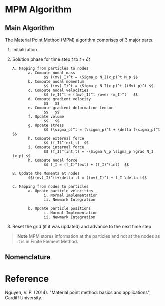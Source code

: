 # MPM Algorithm

## Main Algorithm

The Material Point Method (MPM) algorithm comprises of 3 major parts.

1. Initialization

2. Solution phase for time step $t$ to $t + \delta t$

       A. Mapping from particles to nodes
              a. Compute nodal mass 
                     $$ ((mv)_I)^t = \Sigma_p N_I(x_p)^t M_p $$
              b. Compute nodal momentum
                     $$ ((mv)_I)^t = \Sigma_p N_I(x_p)^t ((Mv)_p)^t $$
              c. Compute nodal velocities
                     $$ (v_I)^t = ((mv)_I)^t /over (m_I)^t   $$
              d. Compute gradient velocity
                     $$   $$
              e. Compute gradient deformation tensor
                     $$   $$
              f. Update volume
                     $$   $$
              g. Update stress
                     $$ (\sigma_p)^t = (\sigma_p)^t + \delta (\sigma_p)^t   $$
              h. Compute external force
                     $$ (f_I)^(ext,t)  $$
              i. Compute internal force
                     $$ (f_I)^(int,t) = -\Sigma V_p \sigma_p \grad N_I (x_p) $$
              h. Compute nodal force
                     $$ f_I = (f_I)^(ext) + (f_I)^(int)  $$

       B. Update the Momenta at nodes
              $$((mv)_I)^(t+\delta t) = ((mv)_I)^t + f_I \delta t$$

       C. Mapping from nodes to particles
              a. Update particle velocities
                     i. Normal Implementation
                     ii. Newmark Integration

              b. Update particle positions
                     i. Normal Implementation
                     ii. Newmark Integration

3. Reset the grid (if it was updated) and advance to the next time step

> **Note** MPM stores information at the particles and not at the nodes as it is in Finite Element Method.

## Nomenclature



# Reference

Nguyen, V. P. (2014). "Material point method: basics and applications", Cardiff University.
